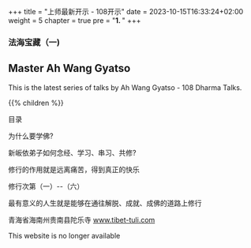 +++
title = "上师最新开示 - 108开示"
date = 2023-10-15T16:33:24+02:00
weight = 5
chapter = true
pre = "<b>1. </b>"
+++

### 法海宝藏（一)

## Master Ah Wang Gyatso

This is the latest series of talks by Ah Wang Gyatso - 108 Dharma Talks.

{{% children  %}}


目录

为什么要学佛?

新皈依弟子如何念经、学习、串习、共修?

修行的作用就是远离痛苦，得到真正的快乐

修行次第（一）--（六）

最有意义的人生就是能够在通往解脱、成就、成佛的道路上修行





青海省海南州贵南县陀乐寺 
www.tibet-tuli.com 

This website is no longer available
